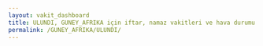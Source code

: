 ```yaml
---
layout: vakit_dashboard
title: ULUNDI, GUNEY_AFRIKA için iftar, namaz vakitleri ve hava durumu - ilçe/eyalet seç
permalink: /GUNEY_AFRIKA/ULUNDI/
---
```


<script type="text/javascript">
  var GLOBAL_COUNTRY = 'GUNEY_AFRIKA';
  var GLOBAL_CITY = 'ULUNDI';
  var GLOBAL_STATE = '';
  var lat = 72;
  var lon = 21;
</script>
